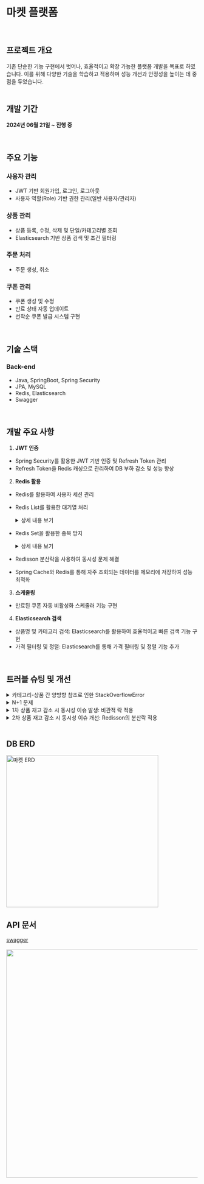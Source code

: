 # **마켓 플랫폼**

<br>

## **프로젝트 개요**

기존 단순한 기능 구현에서 벗어나, 효율적이고 확장 가능한 플랫폼 개발을 목표로 하였습니다. 이를 위해 다양한 기술을 학습하고 적용하며 성능 개선과 안정성을 높이는 데 중점을 두었습니다.
<br><br>
## **개발 기간**

**2024년 06월 21일 ~ 진행 중**

<br>

## **주요 기능**

### **사용자 관리**

- JWT 기반 회원가입, 로그인, 로그아웃
- 사용자 역할(Role) 기반 권한 관리(일반 사용자/관리자)

### **상품 관리**

- 상품 등록, 수정, 삭제 및 단일/카테고리별 조회
- Elasticsearch 기반 상품 검색 및 조건 필터링

### **주문 처리**

- 주문 생성, 취소

### **쿠폰 관리**

- 쿠폰 생성 및 수정
- 만료 상태 자동 업데이트
- 선착순 쿠폰 발급 시스템 구현
<br>

## **기술 스택**

### **Back-end**

- Java, SpringBoot, Spring Security
- JPA, MySQL
- Redis, Elasticsearch
- Swagger
<br>

## **개발 주요 사항**

1. **JWT 인증**
- Spring Security를 활용한 JWT 기반 인증 및 Refresh Token 관리
- Refresh Token을 Redis 캐싱으로 관리하여 DB 부하 감소 및 성능 향상
2. **Redis 활용**
- Redis를 활용하여 사용자 세션 관리

- Redis List를 활용한 대기열 처리  
  <details>
    <summary>상세 내용 보기</summary>

    - Redis List를 활용해 선착순 쿠폰 요청을 대기열(FIFO)로 관리  
    - 요청은 Redis 대기열에 저장되고, 순차적으로 처리  
    - 이를 통해 충돌 가능성을 줄이고 데이터베이스 접근 빈도를 줄여 시스템 성능 최적화
      ```java
      if(request.getCouponType()==CouponType.FIRST_COME_FIRST_SERVE){
            for(int i=0;i<request.getQuantity();i++){
                redisTemplate.opsForList()
                        .leftPush(COUPON_QUEUE,String.valueOf(coupon.getId()));
            }
        }
  </details>

- Redis Set을 활용한 중복 방지  
  <details>
    <summary>상세 내용 보기</summary>

    - Redis Set으로 사용자 발급 이력을 저장하여 중복 요청 차단  
    - 쿠폰 발급이 완료되면 사용자 ID를 Redis Set에 기록  
    - 요청 시 Redis Set에서 사용자 ID의 존재 여부를 확인하여 중복 발급을 방지
      ```java
      String redisKey = "coupon:issued:" + couponId;
                     Boolean isAlreadyIssued = redisTemplate.opsForSet().isMember(redisKey, loginId);
                     if (Boolean.TRUE.equals(isAlreadyIssued)) {
                         throw new IllegalStateException("Coupon is already issued");
                     }
     
  </details>

- Redisson 분산락을 사용하여 동시성 문제 해결

- Spring Cache와 Redis를 통해 자주 조회되는 데이터를 메모리에 저장하여 성능 최적화
3. **스케줄링**
- 만료된 쿠폰 자동 비활성화 스케줄러 기능 구현
4. **Elasticsearch 검색**
- 상품명 및 카테고리 검색: Elasticsearch를 활용하여 효율적이고 빠른 검색 기능 구현
- 가격 필터링 및 정렬: Elasticsearch를 통해 가격 필터링 및 정렬 기능 추가
    
<br>

## **트러블 슈팅 및 개선**
<details>
  <summary>카테고리-상품 간 양방향 참조로 인한 StackOverflowError</summary>

  1. 문제:
      - `ProductResponseDto`에서 `ProductCategory`를 포함한 데이터 직렬화 시, 양방향 참조로 인해 무한 순환이 발생
      - Jackson 라이브러리에서 `StackOverflowError` 발생

  2. 원인:
      - `Product`와 `ProductCategory` 간 양방향 관계를 JSON 직렬화 시 그대로 사용
      - 상위-하위 관계가 반복적으로 참조되며 무한 루프 발생

  3. 해결 방안:
      - DTO 활용: `ProductCategory` 정보를 단순화하여 포함
</details>

<details>
  <summary>N+1 문제</summary>

  1. 문제 상황:  
      - 기존에 `ProductService`의 `getProductCategory` 메서드에서 카테고리에 속한 상품을 조회할 때 N+1 문제가 발생
      - 각 상품의 서브카테고리를 개별적으로 호출하여 추가 쿼리가 불필요하게 실행됨
      - 조회 성능 저하 및 데이터베이스 부하 증가

  2. 해결 방안:  
      - `ProductRepository`의 기존 메서드를 JPQL의 `JOIN FETCH`를 활용하여 개선
      - 상품과 카테고리를 한 번의 쿼리로 조회하도록 최적화

</details>

<details>
  <summary>1차 상품 재고 감소 시 동시성 이슈 발생: 비관적 락 적용</summary>

  1. 문제 상황:  
      - 특정 상품의 재고를 동시에 감소시키는 요청이 처리되는 과정에서 동시성 이슈 발생
        <br><br>
      <img src=https://github.com/user-attachments/assets/29a2a599-5690-4f96-b9ed-babca8031ce9  width="200">

  2. 해결 방안:  
      - 상품 조회 시 비관적 락 적용:
        - ProductRepository에 비관적 락을 사용하는 쿼리를 추가하여 재고 업데이트 중 다른 트랜잭션이 접근하지 못하도록 설정  

        ```java
        @Lock(LockModeType.PESSIMISTIC_WRITE)
        @Query("select p from Product p where p.id =:id and p.isDeleted = false")
        Optional<Product> findByIdWithLock(@Param("id") Long id);
        ```

      - 주문 생성 로직 수정:
        - 주문 처리 시 `findByIdWithLock`을 호출하여 동시에 한 스레드만 접근 가능하도록 보장
</details>

<details>
  <summary>2차 상품 재고 감소 시 동시성 이슈 개선: Redisson의 분산락 적용</summary>

  1. 문제 상황  
     - 비관적 락은 데이터베이스 수준에서 트랜잭션을 지속적으로 유지해야 하므로, DB에 큰 부하를 줄 수 있다고 판단되었습니다.  

  2. 해결 방안  
     - Redisson 분산 락을 도입하여 Redis 기반으로 락 관리를 개선하였습니다.  
     - 락을 Redis에서 관리함으로써 데이터베이스 부하를 줄이고, 락 처리 속도를 높였습니다.  

  3. 성능 테스트 결과
     <br><br>
     <img src="https://github.com/user-attachments/assets/ab453d30-6546-4261-8846-db74f4482923" width="200">

</details>
<br>

## **DB ERD**
<img src="https://github.com/user-attachments/assets/8eebc598-bdab-4ef5-8296-8f525998eb96" alt="마켓 ERD" width="400">

## **API 문서**
[swagger](https://nara972.github.io/market-app-swagger-ui) <br><br>
<img src="https://github.com/user-attachments/assets/19f412c9-2729-45fd-8a67-f5acdefb96d1" 
    width="600">



